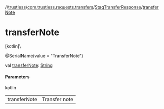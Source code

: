 //[trustless](../../../index.md)/[com.trustless.requests.transfers](../index.md)/[StaqTransferResponse](index.md)/[transferNote](transfer-note.md)

# transferNote

[kotlin]\

@SerialName(value = &quot;TransferNote&quot;)

val [transferNote](transfer-note.md): [String](https://kotlinlang.org/api/latest/jvm/stdlib/kotlin/-string/index.html)

#### Parameters

kotlin

| | |
|---|---|
| transferNote | Transfer note |
